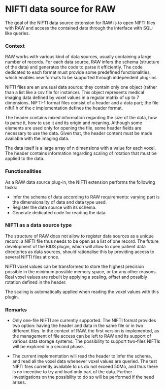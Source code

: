 # NIFTI data source for RAW

The goal of the NIFTI data source extension for RAW is to open NIFTI files with RAW and access the contained data through the interface with SQL-like queries.


### Context
RAW works with various kind of data sources, usually containing a large number of records. For each data source, RAW infers the schema (structure of the data) and generates the code to parse it efficiently. The code dedicated to each format must provide some predefined functionalities, which enables new formats to be supported through independent plug-ins.

NIFTI files are an unusual data source: they contain only one object (rather than a list like a csv file for instance). This object represents medical imaging data defined by voxel values in a regular matrix of up to 7 dimensions. NIFTI-1 format files consist of a header and a data part; the file nifti1.h of the c implementation defines the header format.

The header contains mixed information regarding the size of the data, how to parse it, how to use it and its origin and meaning. Although some elements are used only for opening the file, some header fields are necessary to use the data. Given that, the header content must be made available with the imaging data.

The data itself is a large array of n dimensions with a value for each voxel. The header contains information regarding scaling of rotation that must be applied to the data.


### Functionalities
As a RAW data source plug-in, the NIFTI extension performs the following tasks:

- Infer the schema of data according to RAW requirements: varying part is the dimensionality of data and data type used.
- Register the data source with its schema.
- Generate dedicated code for reading the data.


### NIFTI as a data source type
The structure of RAW does not allow to register data sources as a unique record: a NIFTI file thus needs to be open as a list of one record. The future development of the BIDS plugin, which will allow to open patient data directories as data sources, should rationalise this by providing access to several NIFTI files at once.

NIFTI voxel values can be transformed to store the highest precision possible in the minimum possible memory space, or for any other reasons. Real voxel values are rebuilt by applying a scaling, offset and possibly rotation defined in the header. 

The scaling is automatically applied when reading the voxel values with this plugin.

### Remarks

- Only one-file NIFTI are currently supported.
The NIFTI format provides two option: having the header and data in the same file or in two different files. In the context of RAW, the first version is implemented, as the management of file access can be left to RAW and its support of various data storage systems.
The possibility to support two-files NIFTIs will be explored in a second phase.

- The current implementation will read the header to infer the schema, and read all the voxel data whenever voxel values are queried. The test NIFTI files currently available to us do not exceed 50Mo, and thus there is no incentive to try and load only part of the data. Further investigations on the possibility to do so will be performed if the need arises.

